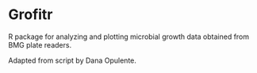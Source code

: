 # Grofitr
R package for analyzing and plotting microbial growth data obtained from BMG plate readers.

Adapted from script by Dana Opulente.
